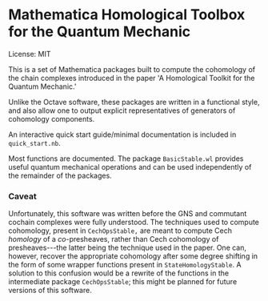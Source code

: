 # Mathematica Homological Toolbox for the Quantum Mechanic

License: MIT 

This is a set of Mathematica packages built to compute the cohomology of the chain complexes introduced in the paper 'A Homological Toolkit for the Quantum Mechanic.'

Unlike the Octave software, these packages are written in a functional style, and also allow one to output explicit representatives of generators of cohomology components. 

An interactive quick start guide/minimal documentation is included in `quick_start.nb`.

Most functions are documented.  The package `BasicStable.wl` provides useful quantum mechanical operations and can be used independently of the remainder of the packages.


### Caveat
Unfortunately, this software was written before the GNS and commutant cochain complexes were fully understood.  The techniques used to compute cohomology, present in `CechOpsStable,` are meant to compute Cech *homology* of a *co*-presheaves, rather than Cech cohomology of presheaves---the latter being the technique used in the paper.  One can, however, recover the appropriate cohomology after some degree shifting in the form of some wrapper functions present in `StateHomologyStable`.  A solution to this confusion would be a rewrite of the functions in the intermediate package `CechOpsStable`; this might be planned for future versions of this software.
